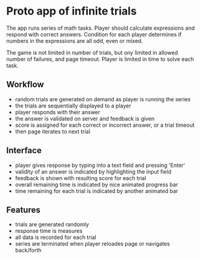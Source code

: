 # Proto app of infinite trials

The app runs series of math tasks. Player should calculate expressions and respond with correct answers.
Condition for each player determines if numbers in the expressions are all odd, even or mixed.

The game is not limited in number of trials, but ony limited in allowed number of failures, and page timeout.
Player is limited in time to solve each task.

## Workflow

- random trials are generated on demand as player is running the series
- the trials are sequentially displayed to a player
- player responds with their answer
- the answer is validated on server and feedback is given
- score is assigned for each correct or incorrect answer, or a trial timeout
- then page iterates to next trial

## Interface

- player gives response by typing into a text field and pressing 'Enter'
- validity of an answer is indicated by highlighting the input field
- feedback is shown with resulting score for each trial
- overall remaining time is indicated by nice animated progress bar
- time remaining for each trial is indicated by another animated bar


## Features

- trials are generated randomly
- response time is measures
- all data is recorded for each trial
- series are terminated when player reloades page or navigates back/forth